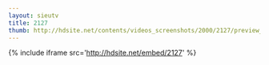 ```yaml
---
layout: sieutv
title: 2127
thumb: http://hdsite.net/contents/videos_screenshots/2000/2127/preview_360p.mp4.jpg
---
```

{% include iframe src='http://hdsite.net/embed/2127' %}
 
